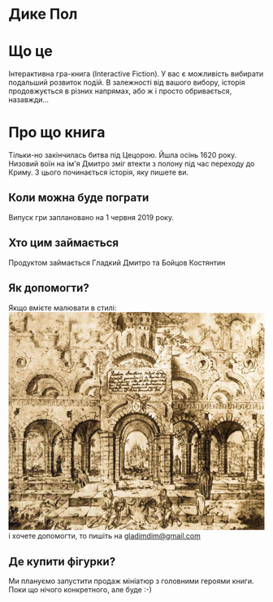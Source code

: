 
# Дике Пол
# Що це

Інтерактивна гра-книга (Interactive Fiction). У вас є можливість вибирати подальший розвиток подій. В залежності від вашого вибору, історія продовжується в різних напрямах, або ж і просто обривається, назавжди...

# Про що книга

Тільки-но закінчилась битва під Цецорою. Йшла осінь 1620 року. Низовий воїн на ім'я Дмитро зміг втекти з полону під час переходу до Криму. З цього починається історія, яку пишете ви.

## Коли можна буде пограти

Випуск гри заплановано на 1 червня 2019 року.

## Хто цим займається

Продуктом займається Гладкий Дмитро та Бойцов Костянтин

## Як допомогти?

Якщо вмієте малювати в стилі: ![](vesterfeld_example.jpg) і хочете допомогти, то пишіть на gladimdim@gmail.com

## Де купити фігурки?

Ми плануємо запустити продаж мініатюр з головними героями книги. Поки що нічого конкретного, але буде :-)

